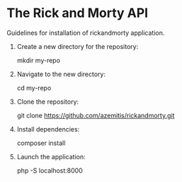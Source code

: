 
# The Rick and Morty API

Guidelines for installation of rickandmorty application.

1. Create a new directory for the repository: 

    mkdir my-repo

2. Navigate to the new directory: 

   cd my-repo

3. Clone the repository: 

   git clone https://github.com/azemitis/rickandmorty.git

4. Install dependencies:

   composer install

5. Launch the application:

   php -S localhost:8000
